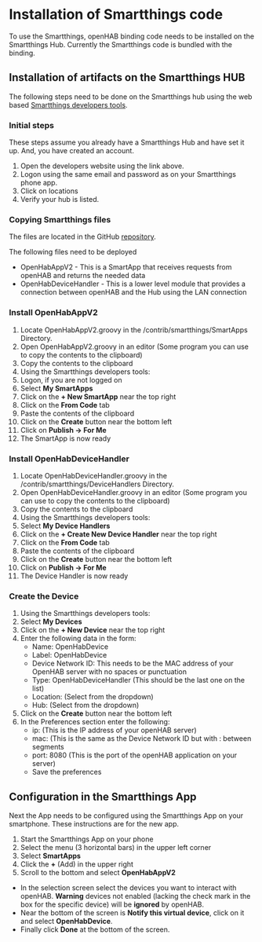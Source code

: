 # Installation of Smartthings code

To use the Smartthings, openHAB binding code needs to be installed on the Smartthings Hub.  Currently the Smartthings code is bundled with the binding.

## Installation of artifacts on the Smartthings HUB

The following steps need to be done on the Smartthings hub using the web based [Smartthings developers tools](https://graph.api.smartthings.com/).

### Initial steps

These steps assume you already have a Smartthings Hub and have set it up. And, you have created an account.
1. Open the developers website using the link above.
2. Logon using the same email and password as on your Smartthings phone app.
3. Click on locations
4. Verify your hub is listed.

### Copying Smartthings files

The files are located in the GitHub [repository](https://github.com/openhab/openhab-addons/tree/main/bundles/org.openhab.binding.smartthings/contrib/smartthings).

The following files need to be deployed
* OpenHabAppV2 - This is a SmartApp that receives requests from openHAB and returns the needed data
* OpenHabDeviceHandler - This is a lower level module that provides a connection between openHAB and the Hub using the LAN connection

### Install OpenHabAppV2

1. Locate OpenHabAppV2.groovy in the /contrib/smartthings/SmartApps Directory.
2. Open OpenHabAppV2.groovy in an editor (Some program you can use to copy the contents to the clipboard)
3. Copy the contents to the clipboard
4. Using the Smartthings developers tools:
5. Logon, if you are not logged on
6. Select **My SmartApps**
7. Click on the **+ New SmartApp** near the top right
8. Click on the **From Code** tab
9. Paste the contents of the clipboard
10. Click on the **Create** button near the bottom left
11. Click on **Publish -> For Me**
12. The SmartApp is now ready

### Install OpenHabDeviceHandler

1. Locate OpenHabDeviceHandler.groovy in the /contrib/smartthings/DeviceHandlers Directory.
2. Open OpenHabDeviceHandler.groovy in an editor (Some program you can use to copy the contents to the clipboard)
3. Copy the contents to the clipboard
4. Using the Smartthings developers tools:
5. Select **My Device Handlers**
6. Click on the **+ Create New Device Handler** near the top right
7. Click on the **From Code** tab
8. Paste the contents of the clipboard
9. Click on the **Create** button near the bottom left
10. Click on **Publish -> For Me**
11. The Device Handler is now ready

### Create the Device

1. Using the Smartthings developers tools:
2. Select **My Devices**
3. Click on the **+ New Device** near the top right
4. Enter the following data in the form:
   * Name: OpenHabDevice
   * Label: OpenHabDevice
   * Device Network ID: This needs to be the MAC address of your OpenHAB server with no spaces or punctuation
   * Type: OpenHabDeviceHandler (This should be the last one on the list)
   * Location: (Select from the dropdown)
   * Hub: (Select from the dropdown)
5. Click on the **Create** button near the bottom left
6. In the Preferences section enter the following:
   * ip: (This is the IP address of your openHAB server)
   * mac: (This is the same as the Device Network ID but with : between segments
   * port: 8080 (This is the port of the openHAB application on your server)
   * Save the preferences

## Configuration in the Smartthings App

Next the App needs to be configured using the Smartthings App on your smartphone. These instructions are for the new app.
1. Start the Smartthings App on your phone
2. Select the menu (3 horizontal bars) in the upper left corner
3. Select **SmartApps**
4. Click the **+** (Add) in the upper right
5. Scroll to the bottom and select **OpenHabAppV2**
* In the selection screen select the devices you want to interact with openHAB. **Warning** devices not enabled (lacking the check mark in the box for the specific device) will be **ignored** by openHAB.
* Near the bottom of the screen is **Notify this virtual device**, click on it and select **OpenHabDevice**.
* Finally click **Done** at the bottom of the screen.

